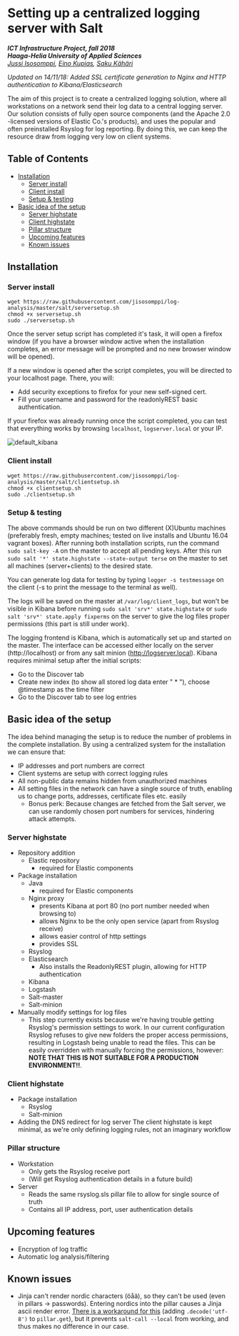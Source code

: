 # Setting up a centralized logging server with Salt
***ICT Infrastructure Project, fall 2018***  
***Haaga-Helia University of Applied Sciences***  
*[Jussi Isosomppi](https://github.com/jisosomppi), [Eino Kupias](https://github.com/einokupias), [Saku Kähäri](https://github.com/nauskis)*

*Updated on 14/11/18: Added SSL certificate generation to Nginx and HTTP authentication to Kibana/Elasticsearch*

The aim of this project is to create a centralized logging solution, where all workstations on a network send their log data to a central logging server. Our solution consists of fully open source components (and the Apache 2.0 -licensed versions of Elastic Co.'s products), and uses the popular and often preinstalled Rsyslog for log reporting. By doing this, we can keep the resource draw from logging very low on client systems.

## Table of Contents

* [Installation](#installation)
  * [Server install](#server-install)
  * [Client install](#client-install)
  * [Setup & testing](#setup--testing)
* [Basic idea of the setup](#basic-idea-of-the-setup)
  * [Server highstate](#server-highstate)
  * [Client highstate](#client-highstate)
  * [Pillar structure](#pillar-structure)
  * [Upcoming features](#upcoming-features)
  * [Known issues](#known-issues)

## Installation
### Server install
```
wget https://raw.githubusercontent.com/jisosomppi/log-analysis/master/salt/serversetup.sh
chmod +x serversetup.sh
sudo ./serversetup.sh

```
Once the server setup script has completed it's task, it will open a firefox window (if you have a browser window active when the installation completes, an error message will be prompted and no new browser window will be opened).  

If a new window is opened after the script completes, you will be directed to your localhost page. There, you will:  
 - Add security exceptions to firefox for your new self-signed cert.  
 - Fill your username and password for the readonlyREST basic authentication.  
 
 If your firefox was already running once the script completed, you can test that everything works by browsing `localhost`, `logserver.local` or your IP.

![default_kibana](https://raw.githubusercontent.com/jisosomppi/log-analysis/master/images/default_kibana.png)

### Client install
```
wget https://raw.githubusercontent.com/jisosomppi/log-analysis/master/salt/clientsetup.sh
chmod +x clientsetup.sh
sudo ./clientsetup.sh

```
### Setup & testing
The above commands should be run on two different (X)Ubuntu machines (preferably fresh, empty machines; tested on live installs and Ubuntu 16.04 vagrant boxes). After running both installation scripts, run the command `sudo salt-key -A` on the master to accept all pending keys. After this run `sudo salt '*' state.highstate --state-output terse` on the master to set all machines (server+clients) to the desired state.

You can generate log data for testing by typing `logger -s testmessage` on the client (-s to print the message to the terminal as well). 

The logs will be saved on the master at `/var/log/client_logs`, but won't be visible in Kibana before running `sudo salt 'srv*' state.highstate` or `sudo salt 'srv*' state.apply fixperms` on the server to give the log files proper permissions (this part is still under work). 

The logging frontend is Kibana, which is automatically set up and started on the master. The interface can be accessed either locally on the server (http://localhost) or from any salt minion (http://logserver.local). Kibana requires minimal setup after the initial scripts:
* Go to the Discover tab
* Create new index (to show all stored log data enter " \* "), choose @timestamp as the time filter
* Go to the Discover tab to see log entries

## Basic idea of the setup
The idea behind managing the setup is to reduce the number of problems in the complete installation. By using a centralized system for the installation we can ensure that:
* IP addresses and port numbers are correct
* Client systems are setup with correct logging rules
* All non-public data remains hidden from unauthorized machines
* All setting files in the network can have a single source of truth, enabling us to change ports, addresses, certificate files etc. easily
  * Bonus perk: Because changes are fetched from the Salt server, we can use randomly chosen port numbers for services, hindering attack attempts.

### Server highstate
* Repository addition
  * Elastic repository
    * required for Elastic components
* Package installation
  * Java
    * required for Elastic components
  * Nginx proxy
    * presents Kibana at port 80 (no port number needed when browsing to)
    * allows Nginx to be the only open service (apart from Rsyslog receive)
    * allows easier control of http settings
    * provides SSL
  * Rsyslog
  * Elasticsearch
    * Also installs the ReadonlyREST plugin, allowing for HTTP authentication
  * Kibana
  * Logstash
  * Salt-master
  * Salt-minion
* Manually modify settings for log files
  * This step currently exists because we're having trouble getting Rsyslog's permission settings to work. In our current configuration Rsyslog refuses to give new folders the proper access permissions, resulting in Logstash being unable to read the files. This can be easily overridden with manually forcing the permissions, however:  
  **NOTE THAT THIS IS NOT SUITABLE FOR A PRODUCTION ENVIRONMENT!!**. 

### Client highstate
* Package installation
  * Rsyslog
  * Salt-minion
* Adding the DNS redirect for log server
The client highstate is kept minimal, as we're only defining logging rules, not an imaginary workflow 
  

### Pillar structure
* Workstation
  * Only gets the Rsyslog receive port
  * (Will get Rsyslog authentication details in a future build)
* Server
  * Reads the same rsyslog.sls pillar file to allow for single source of truth
  * Contains all IP address, port, user authentication details

## Upcoming features
* Encryption of log traffic
* Automatic log analysis/filtering

## Known issues
* Jinja can't render nordic characters (öåä), so they can't be used (even in pillars -> passwords). Entering nordics into the pillar causes a Jinja ascii render error. [There is a workaround for this](https://github.com/saltstack/salt/issues/40486#issuecomment-291147689) (adding `.decode('utf-8')` to `pillar.get`), but it prevents `salt-call --local` from working, and thus makes no difference in our case.
